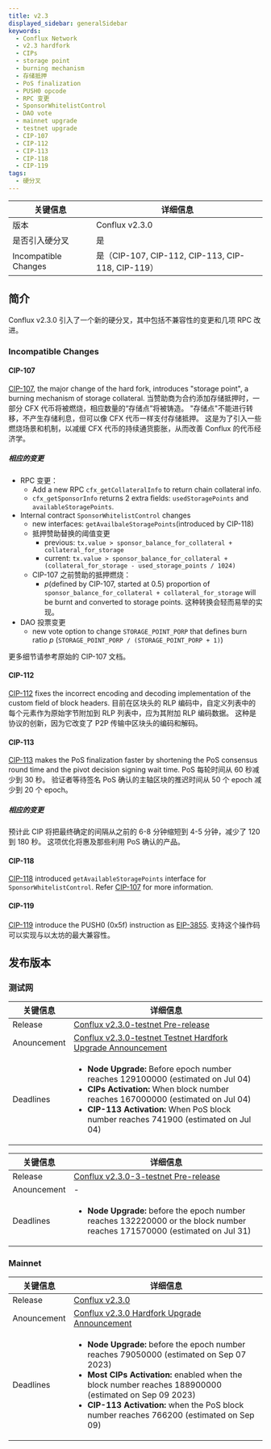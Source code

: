```yaml
---
title: v2.3
displayed_sidebar: generalSidebar
keywords:
  - Conflux Network
  - v2.3 hardfork
  - CIPs
  - storage point
  - burning mechanism
  - 存储抵押
  - PoS finalization
  - PUSH0 opcode
  - RPC 变更
  - SponsorWhitelistControl
  - DAO vote
  - mainnet upgrade
  - testnet upgrade
  - CIP-107
  - CIP-112
  - CIP-113
  - CIP-118
  - CIP-119
tags:
  - 硬分叉
---
```


| 关键信息                 | 详细信息                                           |
| -------------------- | ---------------------------------------------- |
| 版本                   | Conflux v2.3.0 |
| 是否引入硬分叉              | 是                                              |
| Incompatible Changes | 是（CIP-107, CIP-112, CIP-113, CIP-118, CIP-119） |

## 简介

Conflux v2.3.0 引入了一个新的硬分叉，其中包括不兼容性的变更和几项 RPC 改进。

### Incompatible Changes

#### CIP-107

[CIP-107](https://github.com/Conflux-Chain/CIPs/blob/master/CIPs/cip-107.md), the major change of the hard fork, introduces "storage point", a burning mechanism of storage collateral. 当赞助商为合约添加存储抵押时，一部分 CFX 代币将被燃烧，相应数量的“存储点”将被铸造。 "存储点"不能进行转移，不产生存储利息，但可以像 CFX 代币一样支付存储抵押。 这是为了引入一些燃烧场景和机制，以减缓 CFX 代币的持续通货膨胀，从而改善 Conflux 的代币经济学。

##### 相应的变更

- RPC 变更：
  - Add a new RPC `cfx_getCollateralInfo` to return chain collateral info.
  - `cfx_getSponsorInfo` returns 2 extra fields: `usedStoragePoints` and `availableStoragePoints`.
- Internal contract `SponsorWhitelistControl` changes
  - new interfaces: `getAvailbaleStoragePoints`(introduced by CIP-118)
  - 抵押赞助替换的阈值变更
    - previous: `tx.value > sponsor_balance_for_collateral + collateral_for_storage`
    - current: `tx.value > sponsor_balance_for_collateral + (collateral_for_storage - used_storage_points / 1024)`
  - CIP-107 之前赞助的抵押燃烧：
    - _p_(defined by CIP-107, started at 0.5) proportion of `sponsor_balance_for_collateral + collateral_for_storage` will be burnt and converted to storage points. 这种转换会轻而易举的实现。
- DAO 投票变更
  - new vote option to change `STORAGE_POINT_PORP` that defines burn ratio _p_ (`STORAGE_POINT_PORP / (STORAGE_POINT_PORP + 1)`)

更多细节请参考原始的 CIP-107 文档。

#### CIP-112

[CIP-112](https://github.com/Conflux-Chain/CIPs/blob/master/CIPs/cip-112.md) fixes the incorrect encoding and decoding implementation of the custom field of block headers. 目前在区块头的 RLP 编码中，自定义列表中的每个元素作为原始字节附加到 RLP 列表中，应为其附加 RLP 编码数据。 这种是协议的创新，因为它改变了 P2P 传输中区块头的编码和解码。

#### CIP-113

[CIP-113](https://github.com/Conflux-Chain/CIPs/blob/master/CIPs/cip-113.md) makes the PoS finalization faster by shortening the PoS consensus round time and the pivot decision signing wait time. PoS 每轮时间从 60 秒减少到 30 秒。 验证者等待签名 PoS 确认的主轴区块的推迟时间从 50 个 epoch 减少到 20 个 epoch。

##### 相应的变更

预计此 CIP 将把最终确定的间隔从之前的 6-8 分钟缩短到 4-5 分钟，减少了 120 到 180 秒。 这项优化将惠及那些利用 PoS 确认的产品。

#### CIP-118

[CIP-118](https://github.com/Conflux-Chain/CIPs/blob/master/CIPs/cip-118.md) introduced `getAvailableStoragePoints` interface for `SponsorWhitelistControl`. Refer [CIP-107](#cip-107) for more information.

#### CIP-119

[CIP-119](https://github.com/Conflux-Chain/CIPs/blob/master/CIPs/cip-119.md) introduce the PUSH0 (0x5f) instruction as [EIP-3855](https://eips.ethereum.org/EIPS/eip-3855). 支持这个操作码可以实现与以太坊的最大兼容性。

## 发布版本

### 测试网

| 关键信息        | 详细信息                                                                                                                                                                                                                                                                              |
| ----------- | --------------------------------------------------------------------------------------------------------------------------------------------------------------------------------------------------------------------------------------------------------------------------------- |
| Release     | [Conflux v2.3.0-testnet Pre-release](https://github.com/Conflux-Chain/conflux-rust/releases/tag/v2.3.0-testnet)                                                                                                                                   |
| Anouncement | [Conflux v2.3.0-testnet Testnet Hardfork Upgrade Announcement](https://forum.conflux.fun/t/conflux-v2-3-0-testnet-testnet-hardfork-upgrade-announcement/18949)                                                                                    |
| Deadlines   | <ul><li>**Node Upgrade:** Before epoch number reaches 129100000 (estimated on Jul 04)</li><li>**CIPs Activation:** When block number reaches 167000000 (estimated on Jul 04)</li><li>**CIP-113 Activation:** When PoS block number reaches 741900 (estimated on Jul 04)</li></ul> |

| 关键信息        | 详细信息                                                                                                                                                |
| ----------- | --------------------------------------------------------------------------------------------------------------------------------------------------- |
| Release     | [Conflux v2.3.0-3-testnet Pre-release](https://github.com/Conflux-Chain/conflux-rust/releases/tag/v2.3.0-3-testnet) |
| Anouncement | -                                                                                                                                                   |
| Deadlines   | <ul><li>**Node Upgrade:** before the epoch number reaches 132220000 or the block number reaches 171570000 (estimated on Jul 31)</li></ul>           |

### Mainnet

| 关键信息        | 详细信息                                                                                                                                                                                                                                                                                                                 |
| ----------- | -------------------------------------------------------------------------------------------------------------------------------------------------------------------------------------------------------------------------------------------------------------------------------------------------------------------- |
| Release     | [Conflux v2.3.0](https://github.com/Conflux-Chain/conflux-rust/releases/tag/v2.3.0)                                                                                                                                                                                                  |
| Anouncement | [Conflux v2.3.0 Hardfork Upgrade Announcement](https://forum.conflux.fun/t/conflux-v2-3-0-hardfork-upgrade-announcement/19111)                                                                                                                                                       |
| Deadlines   | <ul><li>**Node Upgrade:** before the epoch number reaches 79050000 (estimated on Sep 07 2023)</li><li>**Most CIPs Activation:**  enabled when the block number reaches 188900000 (estimated on Sep 09 2023)</li><li>**CIP-113 Activation:** when the PoS block number reaches 766200 (estimated on Sep 09)</li></ul> |
